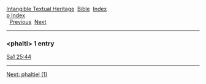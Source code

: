 [Intangible Textual Heritage](../../index)  [Bible](../index) 
[Index](index)   
[p Index](_p_)  
  [Previous](c08474)  [Next](c08476) 

------------------------------------------------------------------------

### &lt;phalti&gt; 1 entry

[Sa1 25:44](../kjv/sa1025.htm#044)  

------------------------------------------------------------------------

[Next: phaltiel (1)](c08476)
